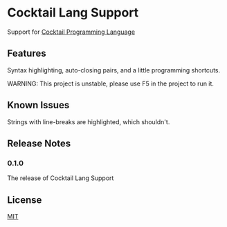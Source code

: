 # Cocktail Lang Support

Support for [Cocktail Programming Language](https://github.com/peter-hunt/cocktail-lang)

## Features

Syntax highlighting, auto-closing pairs, and a little programming shortcuts.

WARNING: This project is unstable, please use F5 in the project to run it.

<!-- For example if there is an image subfolder under your extension project workspace: -->

<!-- \!\[feature X\]\(images/feature-x.png\)

> Tip: Many popular extensions utilize animations. This is an excellent way to show off your extension! We recommend short, focused animations that are easy to follow. -->

<!-- ## Requirements

If you have any requirements or dependencies, add a section describing those and how to install and configure them. -->

<!-- ## Extension Settings

Include if your extension adds any VS Code settings through the `contributes.configuration` extension point.

For example:

This extension contributes the following settings:

* `myExtension.enable`: enable/disable this extension
* `myExtension.thing`: set to `blah` to do something -->

## Known Issues

Strings with line-breaks are highlighted, which shouldn't.

## Release Notes
### 0.1.0

The release of Cocktail Lang Support

## License
[MIT](LICENSE.txt)
